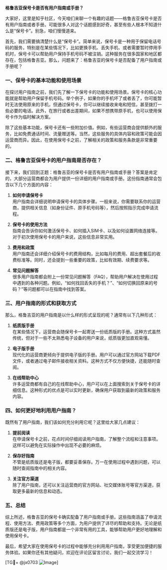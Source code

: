 **格鲁吉亚保号卡是否有用户指南或手册？**

大家好，这里是知乎社区，今天咱们来聊一个有趣的话题——格鲁吉亚保号卡是否有用户指南或者手册。可能很多人对这个话题感到好奇，甚至有些人根本不知道什么是“保号卡”。别急，咱们慢慢道来。

首先，我们需要搞清楚什么是“保号卡”。简单来说，保号卡是一种用于保留电话号码的服务，特别是在某些情况下，比如更换手机、丢失手机、或者需要暂时停用手机时，保号卡可以帮助用户保持手机号码不被注销。这种服务在很多国家和地区都存在，包括格鲁吉亚。那么，问题来了：格鲁吉亚的保号卡是否配备了用户指南或手册呢？

### 一、保号卡的基本功能和使用场景

在探讨用户指南之前，我们先了解一下保号卡的功能和使用场景。保号卡的核心功能就是帮助用户保留手机号码。举个例子，如果你的手机坏了或者丢了，你可能暂时无法使用原来的手机，但通过保号卡，你可以继续接收来电和短信，甚至拨打一些必要的电话。此外，在旅行或者出差期间，如果不想携带原手机，也可以使用保号卡作为临时解决方案。

除了这些基本功能，保号卡还有一些附加价值。例如，有些运营商会提供额外的服务，比如免费通话时间、流量赠送等。当然，这些服务的具体内容和政策可能会因运营商而异。因此，在使用保号卡之前，了解相关的政策和服务条款是非常重要的。

### 二、格鲁吉亚保号卡的用户指南是否存在？

接下来，我们回到正题：格鲁吉亚的保号卡是否有用户指南或手册？答案是肯定的，大部分运营商都会为用户提供一份详细的用户指南或手册。这份指南通常会包含以下几个方面的内容：

1. **如何申请保号卡**  
   用户指南会详细说明申请保号卡的具体步骤。一般来说，你需要联系你的运营商，提供相关信息（如身份证件、原手机号码等），然后按照指示完成申请流程。

2. **保号卡的使用方法**  
   指南会告诉你如何激活保号卡、如何插入SIM卡、以及如何设置网络连接等。对于初次使用保号卡的用户来说，这些信息非常实用。

3. **费用和政策**  
   用户指南还会详细介绍保号卡的费用结构，比如每月的费用、超出套餐后的收费标准等。同时，还会提到一些重要的政策，比如有效期、续费要求等。

4. **常见问题解答**  
   很多用户指南都会附上一份常见问题解答（FAQ），帮助用户解决在使用过程中遇到的各种问题。例如，“如何找回丢失的手机？”、“如何切换回原来的号码？”等问题都可以在指南中找到答案。

### 三、用户指南的形式和获取方式

那么，格鲁吉亚的用户指南是以什么样的形式呈现的呢？通常有以下几种形式：

1. **纸质版手册**  
   在某些情况下，运营商会随保号卡一起寄送一份纸质版的手册。这种方式虽然传统，但对于一些不太熟悉电子设备的用户来说，纸质版更加直观易懂。

2. **电子版手册**  
   现代化的运营商更倾向于提供电子版的手册。用户可以通过官方网站下载PDF文件，或者通过电子邮件接收相关资料。这种方式不仅方便快捷，还能随时查阅。

3. **在线帮助中心**  
   许多运营商都有自己的在线帮助中心，用户可以在上面搜索到关于保号卡的详细信息。这种形式的优点是可以实时更新，确保用户获取到最新的政策和服务内容。

### 四、如何更好地利用用户指南？

既然有了用户指南，我们该如何充分利用它呢？这里给大家几点建议：

1. **提前阅读**  
   在申请保号卡之前，花点时间仔细阅读用户指南，了解整个流程和注意事项。这样可以避免在实际操作中出现不必要的麻烦。

2. **保存好指南**  
   不管是纸质版还是电子版，都要妥善保存。万一在使用过程中遇到问题，可以随时查阅指南中的相关内容。

3. **关注官方渠道**  
   除了用户指南，还可以关注运营商的官方网站、社交媒体账号等官方渠道，获取更多最新的信息和动态。

### 五、总结

综上所述，格鲁吉亚的保号卡确实配备了用户指南或手册。这些指南涵盖了申请流程、使用方法、费用政策等多个方面，为用户提供了详尽的帮助和支持。无论是纸质版还是电子版，用户指南都是一个非常有用的工具，能够帮助用户更好地理解和使用保号卡。

最后，希望大家在使用保号卡的过程中能够充分利用用户指南，享受更加便捷的服务体验。如果你还有其他疑问，欢迎在评论区留言讨论，我们一起交流学习！

[TG💪+ @jx0703 ![Image](https://github.com/user-attachments/assets/dbca1d08-cadb-493c-b0ec-ad6f7a83f270)]